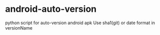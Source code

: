 android-auto-version
====================

python script for auto-version android apk
Use sha1(git) or date format in versionName
